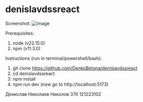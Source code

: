 # denislavdssreact
Screenshot:
![image](https://github.com/user-attachments/assets/759d5833-20a1-4469-ac13-596b0b3ec3e0)

Prerequisites:
1. node (v22.15.0)
2. npm (v11.3.0)
   
Instructions (run in terminal/powershell/bash):
1. git clone https://github.com/DenkoBetona/denislavdssreact
2. cd denislavdssreact
3. npm install
4. npm run dev
(now go to http://localhost:5173) 

Денислав Николаев Николов 37б 121223102
